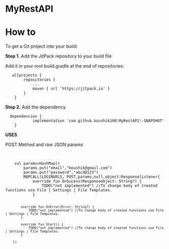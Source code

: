 # MyRestAPI

<div class="row">
		<div class="col-lg-10">
			<h1 class="page-header" id="howto">How to</h1>
		</div>
	</div>
  <div class="row">
		<div class="col-lg-12">
				<p>To get a Git project into your build:</p>
		</div>
	</div>
  <p>
					<b>Step 1.</b> Add the JitPack repository to your build file
				</p>
 <div class="tab-content">
					      <div role="tabpanel" class="tab-pane active" id="gradle">
                              <p>Add it in your root build.gradle at the end of repositories:</p>
                            <pre class="kode language-css code-toolbar"><code class=" kode language-css">	<span class="token selector">allprojects</span> <span class="token punctuation">{</span>
		<span class="token selector">repositories</span> <span class="token punctuation">{</span>
			<span class="token selector">...
			maven</span> <span class="token punctuation">{</span> url <span class="token string">'https://jitpack.io'</span> <span class="token punctuation">}</span>
		<span class="token punctuation">}</span>
	<span class="token punctuation">}</span></code></pre>
						      
						     
</code></pre>
  </div>
  </div>
  <div class="col-lg-8">
		<p><b>Step 2.</b> Add the dependency</p> 
			</div>
			<pre class="kode code-toolbar  language-css"><code id="depCodeGradle" class=" kode  language-css">	<span class="token selector">dependencies</span> <span class="token punctuation">{</span>
	        implementation <span class="token string">'com.github.koushik100:MyRestAPI:-SNAPSHOT'</span>
	<span class="token punctuation">}</span>
</code></pre>
			
                       
			
  <div class="tab-content">
					      <div role="tabpanel" class="tab-pane active" id="gradle">
						      <b>USES</b> 
				</p>
	  <p>POST Method and raw JSON params</p>
                            <pre class="kode language-css code-toolbar">
			    <code class=" kode language-css">
			    <span class="token selector">
	val params=HashMap<String,Any>()
        params.put("email","koushik@gmail.com")
        params.put("password","abcd@123")
        MAPCALL(LOGINURLS, POST,params,null,object:Responselistener{
            override fun OnSucess(Responseobject: String?) {
                TODO("not implemented") //To change body of created functions use File | Settings | File Templates.
            }

            override fun OnError(Error: String?) {
                TODO("not implemented") //To change body of created functions use File | Settings | File Templates.
            }

            override fun Start() {
                TODO("not implemented") //To change body of created functions use File | Settings | File Templates.
            }

        })
			   
 
                 
						

						
					

                              

					
